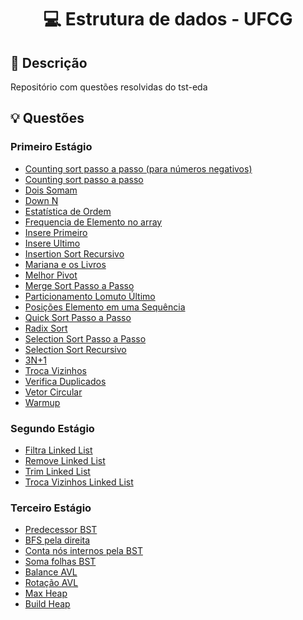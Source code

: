<h1 align="center">
  <p> 💻 Estrutura de dados - UFCG </p>
</h1>

## 📝 Descrição

Repositório com questões resolvidas do tst-eda

## 💡 Questões

<h3 align="left">Primeiro Estágio</h3>

- [Counting sort passo a passo (para números negativos)](primeiro-estagio/CountingNegativos.java)
- [Counting sort passo a passo](primeiro-estagio/CountingPassoAPasso.java)
- [Dois Somam](primeiro-estagio/DoisSomam.java)
- [Down N](primeiro-estagio/DownN.java)
- [Estatística de Ordem](primeiro-estagio/EstatisticaOrdem.java)
- [Frequencia de Elemento no array](primeiro-estagio/FrequenciaElemento.java)
- [Insere Primeiro](primeiro-estagio/InserePrimeiro.java)
- [Insere Ultimo](primeiro-estagio/InsereUltimo.java)
- [Insertion Sort Recursivo](primeiro-estagio/InsertionRecursivo.java)
- [Mariana e os Livros](primeiro-estagio/MarianaLivros.java)
- [Melhor Pivot](primeiro-estagio/MelhorPivot.java)
- [Merge Sort Passo a Passo](primeiro-estagio/MergePassoAPasso.java)
- [Particionamento Lomuto Último](primeiro-estagio/PartLomutoUltimo.java)
- [Posições Elemento em uma Sequência](primeiro-estagio/PosicoesElemenSeq.java)
- [Quick Sort Passo a Passo](primeiro-estagio/QuickPassoAPasso.java)
- [Radix Sort](primeiro-estagio/RadixSort.java)
- [Selection Sort Passo a Passo](primeiro-estagio/SelectionPassoAPasso.java)
- [Selection Sort Recursivo](primeiro-estagio/SelectionRecursivo.java)
- [3N+1](primeiro-estagio/TresNMaisUm.java)
- [Troca Vizinhos](primeiro-estagio/TrocaVizinhos.java)
- [Verifica Duplicados](primeiro-estagio/VerificaDuplicados.java)
- [Vetor Circular](primeiro-estagio/VetorCircular.java)
- [Warmup](primeiro-estagio/Warmup.java)

<h3 align="left">Segundo Estágio</h3>

- [Filtra Linked List](segundo-estagio/FiltraLL.java)
- [Remove Linked List](segundo-estagio/RemoveIdxLL.java)
- [Trim Linked List](segundo-estagio/TrimLL.java)
- [Troca Vizinhos Linked List](segundo-estagio/TrocaVizinhosLL.java)

<h3 align="left">Terceiro Estágio</h3>

- [Predecessor BST](terceiro-estagio/PredecessorBST.java)
- [BFS pela direita](terceiro-estagio/BFSFromRight.java)
- [Conta nós internos pela BST](terceiro-estagio/ContaNosInternos.java)
- [Soma folhas BST](terceiro-estagio/SomaFolhas.java)
- [Balance AVL](terceiro-estagio/BalanceAVL.java)
- [Rotação AVL](terceiro-estagio/RotacaoAVL.java)
- [Max Heap](terceiro-estagio/MaxHeap.java)
- [Build Heap](terceiro-estagio/BuildHeap.java)
